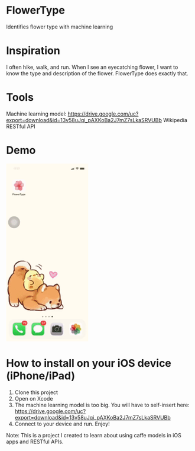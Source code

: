# FlowerType
Identifies flower type with machine learning

# Inspiration
I often hike, walk, and run. When I see an eyecatching flower, I want to know the type and description of the flower. FlowerType does exactly that.

# Tools
Machine learning model: https://drive.google.com/uc?export=download&id=13v58uJqi_pAXKoBa2J7mZ7sLkaSRVUBb
Wikipedia RESTful API

# Demo
![](AppDemo.gif)

# How to install on your iOS device (iPhone/iPad)
1. Clone this project
2. Open on Xcode
3. The machine learning model is too big. You will have to self-insert here: https://drive.google.com/uc?export=download&id=13v58uJqi_pAXKoBa2J7mZ7sLkaSRVUBb
4. Connect to your device and run. Enjoy!

Note: This is a project I created to learn about using caffe models in iOS apps and RESTful APIs.
